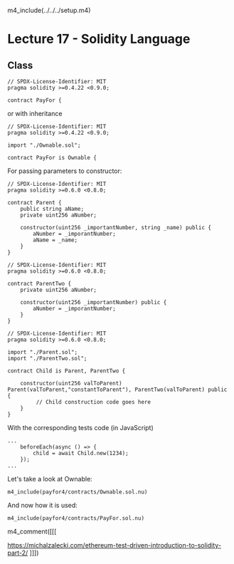 
m4_include(../../../setup.m4)

Lecture 17 - Solidity Language
==

## Class

```
// SPDX-License-Identifier: MIT
pragma solidity >=0.4.22 <0.9.0;

contract PayFor {
```

or with inheritance

```
// SPDX-License-Identifier: MIT
pragma solidity >=0.4.22 <0.9.0;

import "./Ownable.sol";

contract PayFor is Ownable {
```

For passing parameters to constructor:

```
// SPDX-License-Identifier: MIT
pragma solidity >=0.6.0 <0.8.0;

contract Parent {
    public string aName;
    private uint256 aNumber;

    constructor(uint256 _importantNumber, string _name) public {
		aNumber = _imporantNumber;
        aName = _name;
    }
}
```

```
// SPDX-License-Identifier: MIT
pragma solidity >=0.6.0 <0.8.0;

contract ParentTwo {
    private uint256 aNumber;

    constructor(uint256 _importantNumber) public {
		aNumber = _imporantNumber;
    }
}
```

```
// SPDX-License-Identifier: MIT
pragma solidity >=0.6.0 <0.8.0;

import "./Parent.sol";
import "./ParentTwo.sol";

contract Child is Parent, ParentTwo {

    constructor(uint256 valToParent) Parent(valToParent,"constantToParent"), ParentTwo(valToParent) public {
         // Child construction code goes here
    }
}
```

With the corresponding tests code (in JavaScript)

```
...
	beforeEach(async () => {
		child = await Child.new(1234);
	});
...
```


Let's take a look at Ownable:

```
m4_include(payfor4/contracts/Ownable.sol.nu)
```



And now how it is used:

```
m4_include(payfor4/contracts/PayFor.sol.nu)
```



m4_comment([[[

https://michalzalecki.com/ethereum-test-driven-introduction-to-solidity-part-2/
]]])
